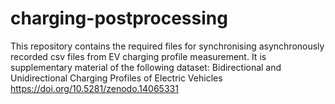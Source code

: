 # charging-postprocessing
This repository contains the required files for synchronising asynchronously recorded csv files from EV charging profile measurement. It is supplementary material of the following dataset: Bidirectional and Unidirectional Charging Profiles of Electric Vehicles https://doi.org/10.5281/zenodo.14065331
